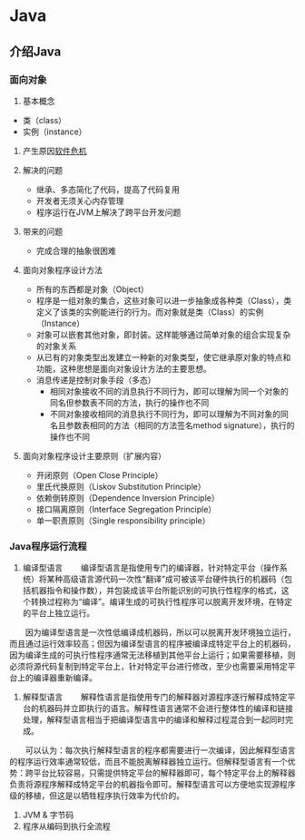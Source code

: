 # Java

## 介绍Java

### 面向对象

1. 基本概念

- 类（class）
- 实例（instance）

1. 产生原因[软件危机](https://blog.csdn.net/zjuwxx/article/details/97249510)
1. 解决的问题
  
    - 继承、多态简化了代码，提高了代码复用
    - 开发者无须关心内存管理
    - 程序运行在JVM上解决了跨平台开发问题

1. 带来的问题

    - 完成合理的抽象很困难

1. 面向对象程序设计方法

    - 所有的东西都是对象（Object）
    - 程序是一组对象的集合，这些对象可以进一步抽象成各种类（Class），类定义了该类的实例能进行的行为。而对象就是类（Class）的实例（Instance）
    - 对象可以嵌套其他对象，即封装。这样能够通过简单对象的组合实现复杂的对象关系
    - 从已有的对象类型出发建立一种新的对象类型，使它继承原对象的特点和功能，这种思想是面向对象设计方法的主要思想。
    - 消息传递是控制对象手段（多态）
      - 相同对象接收不同的消息执行不同行为，即可以理解为同一个对象的同名但参数表不同的方法，执行的操作也不同
      - 不同对象接收相同的消息执行不同行为，即可以理解为不同对象的同名且参数表相同的方法（相同的方法签名method signature），执行的操作也不同

1. 面向对象程序设计主要原则（扩展内容）

    - 开闭原则（Open Close Principle）
    - 里氏代换原则（Liskov Substitution Principle）
    - 依赖倒转原则（Dependence Inversion Principle）
    - 接口隔离原则（Interface Segregation Principle）
    - 单一职责原则（Single responsibility principle）

### Java程序运行流程

1. 编译型语言
　　编译型语言是指使用专门的编译器，针对特定平台（操作系统）将某种高级语言源代码一次性“翻译”成可被该平台硬件执行的机器码（包括机器指令和操作数），并包装成该平台所能识别的可执行性程序的格式，这个转换过程称为“编译”。编译生成的可执行性程序可以脱离开发环境，在特定的平台上独立运行。

　　因为编译型语言是一次性低编译成机器码，所以可以脱离开发环境独立运行，而且通过运行效率较高；但因为编译型语言的程序被编译成特定平台上的机器码，因为编译生成的可执行性程序通常无法移植到其他平台上运行；如果需要移植，则必须将源代码复制到特定平台上，针对特定平台进行修改，至少也需要采用特定平台上的编译器重新编译。

1. 解释型语言
　　解释性语言是指使用专门的解释器对源程序逐行解释成特定平台的机器码并立即执行的语言。解释性语言通常不会进行整体性的编译和链接处理，解释型语言相当于把编译型语言中的编译和解释过程混合到一起同时完成。

　　可以认为：每次执行解释型语言的程序都需要进行一次编译，因此解释型语言的程序运行效率通常较低，而且不能脱离解释器独立运行。但解释型语言有一个优势：跨平台比较容易，只需提供特定平台的解释器即可，每个特定平台上的解释器负责将源程序解释成特定平台的机器指令即可。解释型语言可以方便地实现源程序级的移植，但这是以牺牲程序执行效率为代价的。

1. JVM & 字节码
1. 程序从编码到执行全流程
